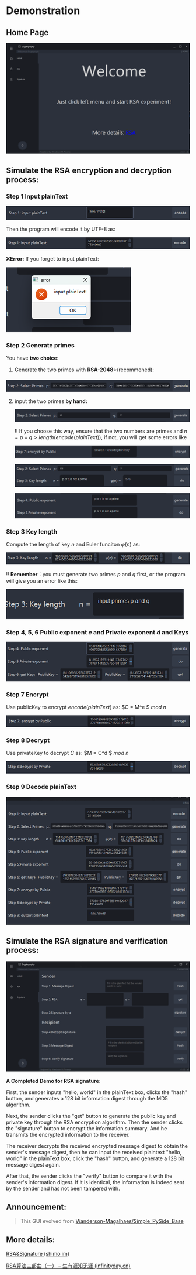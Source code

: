 # Demonstration

## Home Page

![image-20221129105842939](README/image-20221129105842939.png)

## Simulate the RSA encryption and decryption process:

### Step 1	 Input plainText

![image-20221130174916924](README/image-20221130174916924.png)

Then the program will encode it by UTF-8 as:

![image-20221130174900263](README/image-20221130174900263.png)

:x:**Error:** If you forget to input plainText:

![image-20221130174951317](README/image-20221130174951317.png)

### Step 2	Generate primes

You have **two choice**:

1. Generate the two primes with **RSA-2048**:star:(recommened):

![image-20221130175043997](README/image-20221130175043997.png)

2. input the two primes **by hand:**

   ![加载失败](README/image-20221130180156546.png)

   :bangbang: If you choose this way, ensure that the two numbers are primes and $n = p \times q > length(encode(plainText))$, if not, you will get some errors like

   ![加载失败](README/image-20221130180404284.png)

   ![加载失败](README/image-20221130180423220.png)

   ![加载失败](README/image-20221130180431747.png)

### Step 3	Key length

Compute the length of key $n$ and Euler funciton $\varphi(n)$ as: 

![image-20221130175729794](README/image-20221130175729794.png)

:bangbang: **Remember**：you must generate two primes $p$ and $q$ first, or the program will give you an error like this:

![image-20221130175847221](README/image-20221130175847221.png)

### Step 4,  5, 6	Public exponent $e$ and Private exponent $d$ and Keys

![image-20221130180922075](README/image-20221130180922075.png)

### Step 7	Encrypt 

Use publicKey to encrypt $encode(plainText)$ as: $C = M^e $ $mod$ $n$

![image-20221130181432297](README/image-20221130181432297.png)

### Step 8	Decrypt

Use privateKey to decrypt  $C$  as: $M = C^d $ $mod$ $n$

![image-20221130181442594](README/image-20221130181442594.png)

### Step 9	Decode plainText

![image-20221130181409404](README/image-20221130181409404.png)



## Simulate the RSA signature and verification process:

![image-20221129105904851](README/image-20221129105904851.png)

**A Completed Demo for RSA signature:**

First, the sender inputs "hello, world" in the plainText box, clicks the "hash" button, and generates a 128 bit information digest through the MD5 algorithm.

Next, the sender clicks the "get" button to generate the public key and private key through the RSA encryption algorithm. Then the sender clicks the "signature" button to encrypt the information summary. And he transmits the encrypted information to the receiver.

The receiver decrypts the received encrypted message digest to obtain the sender's message digest, then he can input the received plaintext "hello, world" in the plainText box, click the "hash" button, and generate a 128 bit message digest again.

After that, the sender clicks the "verify" button to compare it with the sender's information digest. If it is identical, the information is indeed sent by the sender and has not been tampered with.

## **Announcement:**

> This GUI evolved from [Wanderson-Magalhaes/Simple_PySide_Base](https://github.com/Wanderson-Magalhaes/Simple_PySide_Base)

## More details:

[RSA&Signature (shimo.im)](https://shimo.im/docs/rp3OVdRdRyF0abAm)

[RSA算法三部曲（一） – 生有涯知无涯 (infinityday.cn)](https://www.infinityday.cn/index.php/2022/11/28/rsa算法三部曲（一）/)

